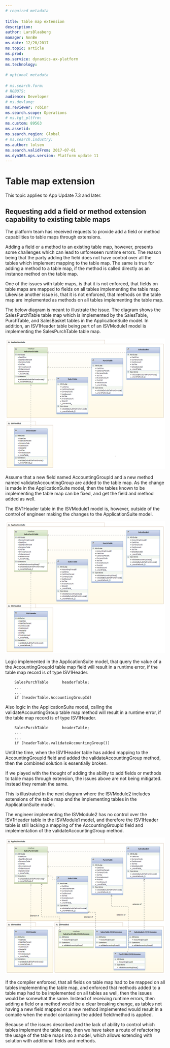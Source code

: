 ```yaml
---
# required metadata

title: Table map extension
description: 
author: LarsBlaaberg
manager: AnnBe
ms.date: 12/20/2017
ms.topic: article
ms.prod: 
ms.service: dynamics-ax-platform
ms.technology: 

# optional metadata

# ms.search.form: 
# ROBOTS: 
audience: Developer
# ms.devlang: 
ms.reviewer: robinr
ms.search.scope: Operations
# ms.tgt_pltfrm: 
ms.custom: 89563
ms.assetid: 
ms.search.region: Global
# ms.search.industry: 
ms.author: lolsen
ms.search.validFrom: 2017-07-01
ms.dyn365.ops.version: Platform update 11
---
```


# Table map extension

This topic applies to App Update 7.3 and later.

## Requesting add a field or method extension capability to existing table maps 

The platform team has received requests to provide add a field or method capabilities to table maps through extensions. 

Adding a field or a method to an existing table map, however, presents some challenges which can lead to unforeseen runtime errors. The reason being that the party adding the field does not have control over all the tables which implement mapping to the table map. The same is true for adding a method to a table map, if the method is called directly as an instance method on the table map.

One of the issues with table maps, is that it is not enforced, that fields on table maps are mapped to fields on all tables implementing the table map. Likewise another issue is, that it is not enforced, that methods on the table map are implemented as methods on all tables implementing the table map.

The below diagram is meant to illustrate the issue. The diagram shows the SalesPurchTable table map which is implemented by the SalesTable, PurchTable, and SalesBasket tables in the ApplicationSuite model. In addition, an ISV1Header table being part of an ISVModule1 model is implementing the SalesPurchTable table map.

![MapExtensionsProblem](media/MapExtensions1.png)

Assume that a new field named AccountingGroupId and a new method named validateAccountingGroup are added to the table map. As the change is made in the ApplicationSuite model, then the tables known to be implementing the table map can be fixed, and get the field and method added as well.

The ISV1Header table in the ISVModule1 model is, however, outside of the control of engineer making the changes to the ApplicationSuite model.

![MapExtensionsProblem](media/MapExtensions2.png)

Logic implemented in the ApplicationSuite model, that query the value of a the AccountingGroupId table map field will result in a runtime error, if the table map record is of type ISV1Header.

        SalesPurchTable      headerTable;
        ...
        ...
        if (headerTable.AccountingGroupId)

Also logic in the ApplicationSuite model, calling the validateAccountingGroup table map method will result in a runtime error, if the table map record is of type ISV1Header.

        SalesPurchTable      headerTable;
        ...
        ...
        if (headerTable.validateAccountingGroup())

Until the time, when the ISV1Header table has added mapping to the AccountingGroupId field and added the validateAccountingGroup method, then the combined solution is essentially broken.


If we played with the thought of adding the ability to add fields or methods to table maps through extension, the issues above are not being mitigated. Instead they remain the same.

This is illustrated in the next diagram where the ISVModule2 includes extensions of the table map and the implementing tables in the ApplicationSuite model. 

The engineer implementing the ISVModule2 has no control over the ISV1Header table in the ISVModule1 model, and therefore the ISV1Header table is still lacking a mapping of the AccountingGroupId field and implementation of the validateAccountingGroup method.

![MapExtensionsProblem](media/MapExtensions3.png)

If the compiler enforced, that all fields on table map had to be mapped on all tables implementing the table map, and enforced that methods added to a table map had to be implemented on all tables as well, then the issues would be somewhat the same.
Instead of receiving runtime errors, then adding a field or a method would be a clear breaking change, as tables not having a new field mapped or a new method implemented would result in a compile when the model containing the added field/method is applied.


Because of the issues described and the lack of ability to control which tables implement the table map, then we have taken a route of refactoring the usage of the table maps into a model, which allows extending with solution with additional fields and methods.

